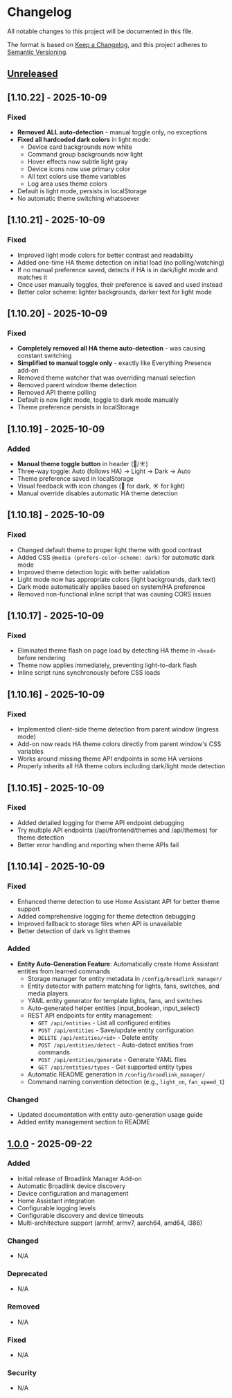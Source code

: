 # Changelog

All notable changes to this project will be documented in this file.

The format is based on [Keep a Changelog](https://keepachangelog.com/en/1.0.0/),
and this project adheres to [Semantic Versioning](https://semver.org/spec/v2.0.0.html).

## [Unreleased]

## [1.10.22] - 2025-10-09

### Fixed
- **Removed ALL auto-detection** - manual toggle only, no exceptions
- **Fixed all hardcoded dark colors** in light mode:
  - Device card backgrounds now white
  - Command group backgrounds now light
  - Hover effects now subtle light gray
  - Device icons now use primary color
  - All text colors use theme variables
  - Log area uses theme colors
- Default is light mode, persists in localStorage
- No automatic theme switching whatsoever

## [1.10.21] - 2025-10-09

### Fixed
- Improved light mode colors for better contrast and readability
- Added one-time HA theme detection on initial load (no polling/watching)
- If no manual preference saved, detects if HA is in dark/light mode and matches it
- Once user manually toggles, their preference is saved and used instead
- Better color scheme: lighter backgrounds, darker text for light mode

## [1.10.20] - 2025-10-09

### Fixed
- **Completely removed all HA theme auto-detection** - was causing constant switching
- **Simplified to manual toggle only** - exactly like Everything Presence add-on
- Removed theme watcher that was overriding manual selection
- Removed parent window theme detection
- Removed API theme polling
- Default is now light mode, toggle to dark mode manually
- Theme preference persists in localStorage

## [1.10.19] - 2025-10-09

### Added
- **Manual theme toggle button** in header (🌙/☀️)
- Three-way toggle: Auto (follows HA) → Light → Dark → Auto
- Theme preference saved in localStorage
- Visual feedback with icon changes (🌙 for dark, ☀️ for light)
- Manual override disables automatic HA theme detection

## [1.10.18] - 2025-10-09

### Fixed
- Changed default theme to proper light theme with good contrast
- Added CSS `@media (prefers-color-scheme: dark)` for automatic dark mode
- Improved theme detection logic with better validation
- Light mode now has appropriate colors (light backgrounds, dark text)
- Dark mode automatically applies based on system/HA preference
- Removed non-functional inline script that was causing CORS issues

## [1.10.17] - 2025-10-09

### Fixed
- Eliminated theme flash on page load by detecting HA theme in `<head>` before rendering
- Theme now applies immediately, preventing light-to-dark flash
- Inline script runs synchronously before CSS loads

## [1.10.16] - 2025-10-09

### Fixed
- Implemented client-side theme detection from parent window (ingress mode)
- Add-on now reads HA theme colors directly from parent window's CSS variables
- Works around missing theme API endpoints in some HA versions
- Properly inherits all HA theme colors including dark/light mode detection

## [1.10.15] - 2025-10-09

### Fixed
- Added detailed logging for theme API endpoint debugging
- Try multiple API endpoints (/api/frontend/themes and /api/themes) for theme detection
- Better error handling and reporting when theme APIs fail

## [1.10.14] - 2025-10-09

### Fixed
- Enhanced theme detection to use Home Assistant API for better theme support
- Added comprehensive logging for theme detection debugging
- Improved fallback to storage files when API is unavailable
- Better detection of dark vs light themes

### Added
- **Entity Auto-Generation Feature**: Automatically create Home Assistant entities from learned commands
  - Storage manager for entity metadata in `/config/broadlink_manager/`
  - Entity detector with pattern matching for lights, fans, switches, and media players
  - YAML entity generator for template lights, fans, and switches
  - Auto-generated helper entities (input_boolean, input_select)
  - REST API endpoints for entity management:
    - `GET /api/entities` - List all configured entities
    - `POST /api/entities` - Save/update entity configuration
    - `DELETE /api/entities/<id>` - Delete entity
    - `POST /api/entities/detect` - Auto-detect entities from commands
    - `POST /api/entities/generate` - Generate YAML files
    - `GET /api/entities/types` - Get supported entity types
  - Automatic README generation in `/config/broadlink_manager/`
  - Command naming convention detection (e.g., `light_on`, `fan_speed_1`)

### Changed
- Updated documentation with entity auto-generation usage guide
- Added entity management section to README

## [1.0.0] - 2025-09-22

### Added
- Initial release of Broadlink Manager Add-on
- Automatic Broadlink device discovery
- Device configuration and management
- Home Assistant integration
- Configurable logging levels
- Configurable discovery and device timeouts
- Multi-architecture support (armhf, armv7, aarch64, amd64, i386)

### Changed
- N/A

### Deprecated
- N/A

### Removed
- N/A

### Fixed
- N/A

### Security
- N/A

[Unreleased]: https://github.com/tonyperkins/homeassistant-broadlink-manager/compare/v1.0.0...HEAD
[1.0.0]: https://github.com/tonyperkins/homeassistant-broadlink-manager/releases/tag/v1.0.0
